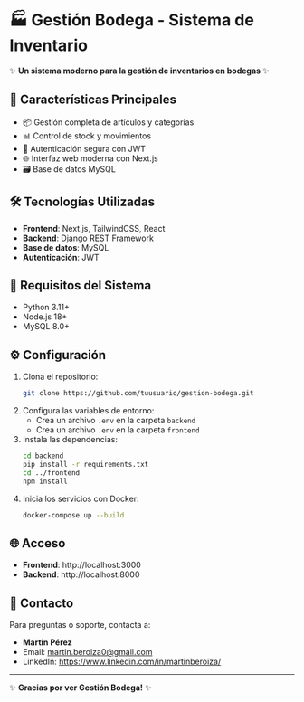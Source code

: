 # 🏭 Gestión Bodega - Sistema de Inventario

✨ **Un sistema moderno para la gestión de inventarios en bodegas** ✨

## 🚀 Características Principales

- 📦 Gestión completa de artículos y categorías
- 📊 Control de stock y movimientos
- 🔐 Autenticación segura con JWT
- 🌐 Interfaz web moderna con Next.js
- 🗃️ Base de datos MySQL

## 🛠️ Tecnologías Utilizadas

- **Frontend**: Next.js, TailwindCSS, React
- **Backend**: Django REST Framework
- **Base de datos**: MySQL
- **Autenticación**: JWT

## 🚧 Requisitos del Sistema

- Python 3.11+
- Node.js 18+
- MySQL 8.0+

## ⚙️ Configuración

1. Clona el repositorio:
   ```bash
   git clone https://github.com/tuusuario/gestion-bodega.git
   ```
2. Configura las variables de entorno:
   - Crea un archivo `.env` en la carpeta `backend`
   - Crea un archivo `.env` en la carpeta `frontend`
3. Instala las dependencias:
   ```bash
   cd backend
   pip install -r requirements.txt
   cd ../frontend
   npm install
   ```
4. Inicia los servicios con Docker:
   ```bash
   docker-compose up --build
   ```

## 🌐 Acceso

- **Frontend**: http://localhost:3000
- **Backend**: http://localhost:8000

## 📧 Contacto

Para preguntas o soporte, contacta a:

- **Martín Pérez**
- Email: martin.beroiza0@gmail.com
- LinkedIn: https://www.linkedin.com/in/martinberoiza/

---

✨ **Gracias por ver Gestión Bodega!** ✨
